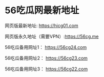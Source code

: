  # 56吃瓜网最新地址
网页版最新地址: https://hicg01.com

网页版永久地址（需要VPN）:https://56cg.me 

56吃瓜备用网址1： https://56cg24.com

56吃瓜备用网址2： https://56cg23.com

56吃瓜备用网址3： https://56cg22.com
